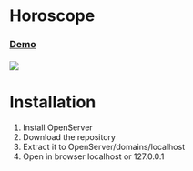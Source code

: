 # Horoscope

### [Demo](https://horoscope-web-page.herokuapp.com/)
#### ![](https://i.imgur.com/LtqCs0D.png)



# Installation
1. Install OpenServer
2. Download the repository
3. Extract it to OpenServer/domains/localhost
4. Open in browser localhost or 127.0.0.1